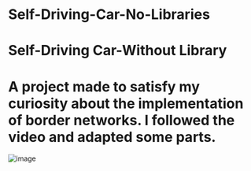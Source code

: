 # Self-Driving-Car-No-Libraries
# Self-Driving Car-Without Library
# A project made to satisfy my curiosity about the implementation of border networks. I followed the video and adapted some parts.
![image](https://github.com/melikeekara/Self-Driving-Car-No-Libraries-main/assets/116377182/e06b140d-f6f0-4f93-9ed7-e29edba13557)
